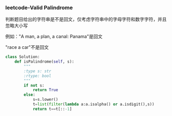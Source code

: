 ### leetcode-Valid Palindrome

判断题目给出的字符串是不是回文，仅考虑字符串中的字母字符和数字字符，并且忽略大小写

例如："A man, a plan, a canal: Panama"是回文

"race a car"不是回文

```python
class Solution:
    def isPalindrome(self, s):
        """
        :type s: str
        :rtype: bool
        """
        if not s:
            return True
        else:
            s=s.lower()
            t=list(filter(lambda a:a.isalpha() or a.isdigit(),s))
            return t==t[::-1]
```



